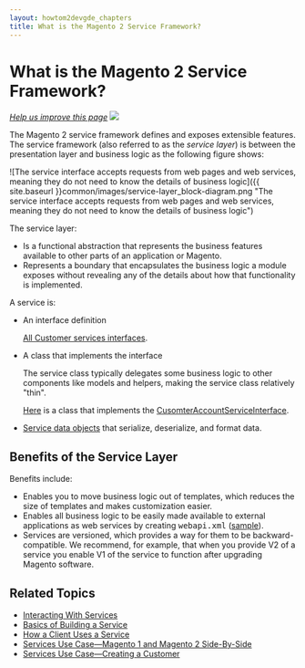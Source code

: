 ```yaml
---
layout: howtom2devgde_chapters
title: What is the Magento 2 Service Framework?
---
```


 
# What is the Magento 2 Service Framework?


<p><a href="{{ site.githuburl }}guides/v1.0/m2devgde/svcs-framework/what-is-svc.md" target="_blank"><em>Help us improve this page</em></a>&nbsp;<img src="{{ site.baseurl }}common/images/newWindow.gif"/></p>

The Magento 2 service framework defines and exposes extensible features. The service framework (also referred to as the *service layer*) is between the presentation layer and business logic as the following figure shows:

![The service interface accepts requests from web pages and web services, meaning they do not need to know the details of business logic]({{ site.baseurl }}common/images/service-layer_block-diagram.png "The service interface accepts requests from web pages and web services, meaning they do not need to know the details of business logic")

The service layer:

 * Is a functional abstraction that represents the business features available to other parts of an application or Magento. 
 * Represents a boundary that encapsulates the business logic a module exposes without revealing any of the details about how that functionality is implemented. 
 
A service is:

*  	An interface definition

	<a href="{{ site.mage2000url }}app/code/Magento/Customer/Service/V1" target="_blank">All Customer services interfaces</a>. 
	
*  	A class that implements the interface 

	The service class typically delegates some business logic to other components like models and helpers, making the service class relatively "thin".

	<a href="{{ site.mage2000url }}app/code/Magento/Customer/Service/V1/CustomerAccountService.php" target="_blank">Here</a> is a class that implements the <a href="{{ site.mage2000url }}app/code/Magento/Customer/Service/V1/CustomerAccountServiceInterface.php" target="_blank">CusomterAccountServiceInterface</a>.

*	<a href="{{ site.gdeurl }}m2devgde/svcs-framework/build-svc.html#about-service-data-objects">Service data objects</a> that serialize, deserialize, and format data.	
	
## Benefits of the Service Layer

Benefits include:

<ul><li>Enables you to move business logic out of templates, which reduces the size of templates and makes customization easier.</li>
<li>Enables all business logic to be easily made available to external applications as web services by creating <tt>webapi.xml</tt> (<a href="{{ site.mage2000url }}app/code/Magento/Customer/etc/webapi.xml" target="_blank">sample</a>).</li>
<li>Services are versioned, which provides a way for them to be backward-compatible. We recommend, for example, that when you provide V2 of a service you enable V1 of the service to function after upgrading Magento software.</li></ul>
 
## Related Topics

*	<a href="{{ site.gdeurl }}m2devgde/svcs-framework/svcs-props.html">Interacting With Services</a>
*	<a href="{{ site.gdeurl }}m2devgde/svcs-framework/build-svc.html">Basics of Building a Service</a>
*	<a href="{{ site.gdeurl }}m2devgde/svcs-framework/svc-how-to-use.html">How a Client Uses a Service</a>
*	<a href="{{ site.gdeurl }}m2devgde/svcs-framework/compare_mage1_mage2.html">Services Use Case&mdash;Magento 1 and Magento 2 Side-By-Side</a>
*	<a href="{{ site.gdeurl }}m2devgde/svcs-framework/svc_create-customer-use-case.html">Services Use Case&mdash;Creating a Customer</a>


